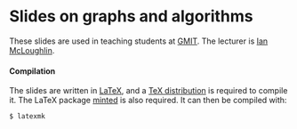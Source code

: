 # Slides on graphs and algorithms
These slides are used in teaching students at [GMIT](http://www.gmit.ie).
The lecturer is [Ian McLoughlin](https://ianmcloughlin.github.io).

#### Compilation
The slides are written in [LaTeX](https://www.latex-project.org/), and a [TeX distribution](https://www.tug.org/texlive/) is required to compile it.
The LaTeX package [minted](https://github.com/gpoore/minted) is also required.
It can then be compiled with:
```bash
$ latexmk
```
